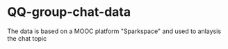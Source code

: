 # QQ-group-chat-data
The data is based on a MOOC platform "Sparkspace" and used to anlaysis the chat topic
